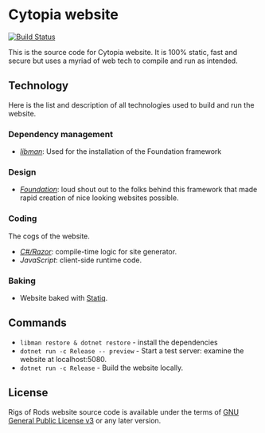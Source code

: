 # Cytopia website
[![Build Status](https://travis-ci.org/CytopiaTeam/cytopia.net.svg?branch=master)](https://travis-ci.org/CytopiaTeam/cytopia.net)

This is the source code for Cytopia website. It is 100% static, fast and secure but uses a myriad of web tech to compile and run as intended.

## Technology
Here is the list and description of all technologies used to build and run the website.

### Dependency management
* _[libman](https://docs.microsoft.com/en-us/aspnet/core/client-side/libman/)_: Used for the installation of the Foundation framework

### Design
* _[Foundation](http://foundation.zurb.com/)_: loud shout out to the folks behind this framework that made rapid creation of nice looking websites possible.

### Coding
The cogs of the website.

* _[C#/Razor](https://dotnet.microsoft.com/)_: compile-time logic for site generator.
* _JavaScript_: client-side runtime code.

### Baking
* Website baked with [Statiq](https://statiq.dev/).

## Commands
* `libman restore & dotnet restore` - install the dependencies
* `dotnet run -c Release -- preview` - Start a test server: examine the website at localhost:5080.
* `dotnet run -c Release` - Build the website locally.

## License

Rigs of Rods website source code is available under the terms of [GNU General Public License v3](http://www.gnu.org/licenses/gpl.html) or any later version.
